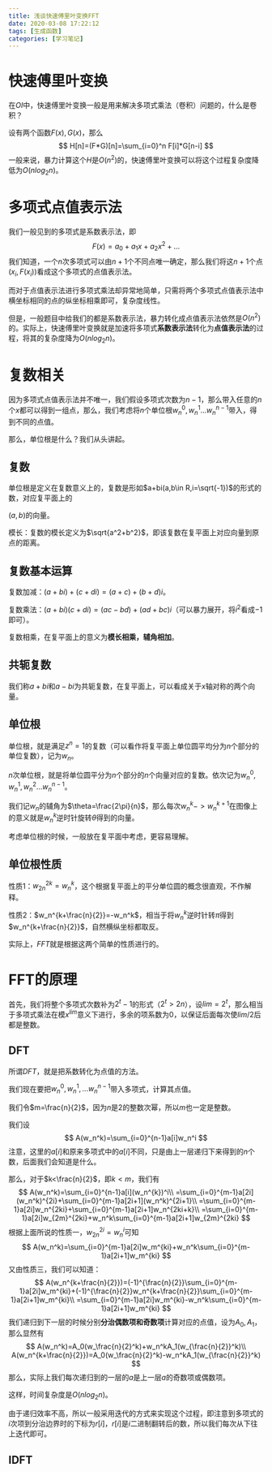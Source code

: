 ```yaml
---
title: 浅谈快速傅里叶变换FFT
date: 2020-03-08 17:22:12
tags: [生成函数]
categories: [学习笔记]
---
```


# 快速傅里叶变换

在$OI$中，快速傅里叶变换一般是用来解决多项式乘法（卷积）问题的，什么是卷积？

设有两个函数$F(x),G(x)$，那么
$$
H[n]=(F*G)[n]=\sum_{i=0}^n F[i]*G[n-i]
$$
一般来说，暴力计算这个$H$是$O(n^2)$的，快速傅里叶变换可以将这个过程复杂度降低为$O(nlog_2n)$。

<!--more-->

# 多项式点值表示法

我们一般见到的多项式是系数表示法，即
$$
F(x)=a_0+a_1x+a_2x^2+...
$$
我们知道，一个$n$次多项式可以由$n+1$个不同点唯一确定，那么我们将这$n+1$个点$(x_i,F(x_i))$看成这个多项式的点值表示法。

而对于点值表示法进行多项式乘法却异常地简单，只需将两个多项式点值表示法中横坐标相同的点的纵坐标相乘即可，复杂度线性。

但是，一般题目中给我们的都是系数表示法，暴力转化成点值表示法依然是$O(n^2)$的。实际上，快速傅里叶变换就是加速将多项式**系数表示法**转化为**点值表示法**的过程，将其的复杂度降为$O(nlog_2n)$。

# 复数相关

因为多项式点值表示法并不唯一，我们假设多项式次数为$n-1$，那么带入任意的$n$个$x$都可以得到一组点，那么，我们考虑将$n$个单位根$w_n^0,w_n^1...w_n^{n-1}$带入，得到不同的点值。

那么，单位根是什么？我们从头讲起。

## 复数

单位根是定义在复数意义上的，复数是形如$a+bi(a,b\in R,i=\sqrt{-1})$的形式的数，对应复平面上的

$(a,b)$的向量。

模长：复数的模长定义为$\sqrt{a^2+b^2}$，即该复数在复平面上对应向量到原点的距离。

## 复数基本运算

复数加减：$(a+bi)+(c+di)=(a+c)+(b+d)i$。

复数乘法：$(a+bi)(c+di)=(ac-bd)+(ad+bc)i$（可以暴力展开，将$i^2$看成$-1$即可）。

复数相乘，在复平面上的意义为**模长相乘，辅角相加**。

## 共轭复数

我们称$a+bi$和$a-bi$为共轭复数，在复平面上，可以看成关于$x$轴对称的两个向量。

## 单位根

单位根，就是满足$z^n=1$的复数（可以看作将复平面上单位圆平均分为$n$个部分的单位复数），记为$w_n$。

$n$次单位根，就是将单位圆平分为$n$个部分的$n$个向量对应的复数。依次记为$w_n^0,w_n^1,w_n^2...w_n^{n-1}$。

我们记$w_n$的辅角为$\theta=\frac{2\pi}{n}$，那么每次$w_n^k->w_n^{k+1}$在图像上的意义就是$w_n^k$逆时针旋转$\theta$得到的向量。

考虑单位根的时候，一般放在复平面中考虑，更容易理解。

## 单位根性质

性质$1$：$w_{2n}^{2k}=w_n^k$，这个根据复平面上的平分单位圆的概念很直观，不作解释。

性质$2$：$w_n^{k+\frac{n}{2}}=-w_n^k$，相当于将$w_n^k$逆时针转$\pi$得到$w_n^{k+\frac{n}{2}}$，自然横纵坐标都取反。

实际上，$FFT$就是根据这两个简单的性质进行的。

# FFT的原理

首先，我们将整个多项式次数补为$2^t-1$的形式（$2^t>2n$），设$lim=2^t$，那么相当于多项式乘法在模$x^{lim}$意义下进行，多余的项系数为$0$，以保证后面每次使$lim/2$后都是整数。

## DFT

所谓$DFT$，就是把系数转化为点值的方法。

我们现在要把$w_n^0,w_n^1,...w_n^{n-1}$带入多项式，计算其点值。

我们令$m=\frac{n}{2}$，因为$n$是$2$的整数次幂，所以$m$也一定是整数。

我们设
$$
A(w_n^k)=\sum_{i=0}^{n-1}a[i]w_n^i
$$
注意，这里的$a[i]$和原来多项式中的$a[i]$不同，只是由上一层递归下来得到的$n$个数，后面我们会知道是什么。

那么，对于$k<\frac{n}{2}$，即$k<m$，我们有
$$
A(w_n^k)=\sum_{i=0}^{n-1}a[i](w_n^{k})^i\\
=\sum_{i=0}^{m-1}a[2i](w_n^k)^{2i}+\sum_{i=0}^{m-1}a[2i+1](w_n^k)^{2i+1}\\
=\sum_{i=0}^{m-1}a[2i]w_n^{2ki}+\sum_{i=0}^{m-1}a[2i+1]w_n^{2ki+k}\\
=\sum_{i=0}^{m-1}a[2i]w_{2m}^{2ki}+w_n^k\sum_{i=0}^{m-1}a[2i+1]w_{2m}^{2ki}
$$
根据上面所说的性质一，$w_{2n}^{2i}=w_n^i$可知
$$
A(w_n^k)=\sum_{i=0}^{m-1}a[2i]w_m^{ki}+w_n^k\sum_{i=0}^{m-1}a[2i+1]w_m^{ki}
$$
又由性质三，我们可以知道：
$$
A(w_n^{k+\frac{n}{2}})=(-1)^{\frac{n}{2}}\sum_{i=0}^{m-1}a[2i]w_m^{ki}+(-1)^{\frac{n}{2}}w_n^{k+\frac{n}{2}}\sum_{i=0}^{m-1}a[2i+1]w_m^{ki}\\
=\sum_{i=0}^{m-1}a[2i]w_m^{ki}-w_n^k\sum_{i=0}^{m-1}a[2i+1]w_m^{ki}
$$
我们递归到下一层的时候分别**分治偶数项和奇数项**计算对应的点值，设为$A_0,A_1$，那么显然有
$$
A(w_n^k)=A_0(w_\frac{n}{2}^k)+w_n^kA_1(w_{\frac{n}{2}}^k)\\
A(w_n^{k+\frac{n}{2}})=A_0(w_\frac{n}{2}^k)-w_n^kA_1(w_{\frac{n}{2}}^k)
$$
那么，实际上我们每次递归到的一层的$a$是上一层$a$的奇数项或偶数项。

这样，时间复杂度是$O(nlog_2n)$。

由于递归效率不高，所以一般采用迭代的方式来实现这个过程，即注意到多项式的$i$次项到分治边界时的下标为$r[i]$，$r[i]$是$i$二进制翻转后的数，所以我们每次从下往上迭代即可。

## IDFT

